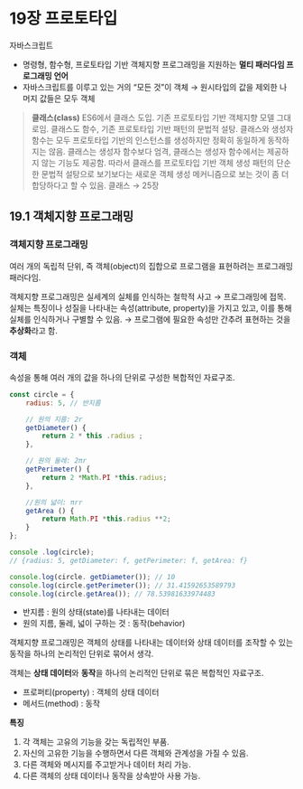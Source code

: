 # 19장 프로토타입

자바스크립트

- 명령형, 함수형, 프로토타입 기반 객체지향 프로그래밍을 지원하는 **멀티 패러다임 프로그래밍 언어**
- 자바스크립트를 이루고 있는 거의 “모든 것”이 객체 → 원시타입의 값을 제외한 나머지 값들은 모두 객체

> **클래스(class)**
ES6에서 클래스 도입.
기존 프로토타입 기반 객체지향 모델 그대로임.
클래스도 함수, 기존 프로토타입 기반 패턴의 문법적 설탕.
클래스와 생성자 함수는 모두 프로토타입 기반의 인스턴스를 생성하지만 정확히 동일하게 동작하지는 않음. 클래스는 생성자 함수보다 엄격, 클래스는 생성자 함수에서는 제공하지 않는 기능도 제공함.
따라서 클래스를 프로토타입 기반 객체 생성 패턴의 단순한 문법적 설탕으로 보기보다는 새로운 객체 생성 메커니즘으로 보는 것이 좀 더 합당하다고 할 수 있음.
클래스 → 25장
> 

## 19.1 객체지향 프로그래밍

### 객체지향 프로그래밍

여러 개의 독립적 단위, 즉 객체(object)의 집합으로 프로그램을 표현하려는 프로그래밍 패러다임.

객체지향 프로그래밍은 실세계의 실체를 인식하는 철학적 사고 → 프로그래밍에 접목.
실체는 특징이나 성질을 나타내는 속성(attribute, property)을 가지고 있고, 이를 통해 실체를 인식하거나 구별할 수 있음. → 프로그램에 필요한 속성만 간추려 표현하는 것을 **추상화**라고 함.

### 객체

속성을 통해 여러 개의 값을 하나의 단위로 구성한 복합적인 자료구조.

```jsx
const circle = {
	radius: 5, // 반지름

	// 원의 지름: 2r
	getDiameter() {
		return 2 * this .radius ; 
	},

	// 원의 둘레: 2πr 
	getPerimeter() {
		return 2 *Math.PI *this.radius; 
	},

	//원의 넓이: πrr 
	getArea () {
		return Math.PI *this.radius **2; 
	}
};

console .log(circle);
// {radius: 5, getDiameter: f, getPerimeter: f, getArea: f}

console.log(circle. getDiameter()); // 10 
console.log(circle.getPerimeter()); // 31.41592653589793 
console.log(circle.getArea()); // 78.53981633974483
```

- 반지름 : 원의 상태(state)를 나타내는 데이터
- 원의 지름, 둘레, 넓이 구하는 것 : 동작(behavior)

객체지향 프로그래밍은 객체의 상태를 나타내는 데이터와 상태 데이터를 조작할 수 있는 동작을 하나의 논리적인 단위로 묶어서 생각.

객체는 **상태 데이터**와 **동작**을 하나의 논리적인 단위로 묶은 복합적인 자료구조.

- 프로퍼티(property) : 객체의 상태 데이터
- 메서드(method) : 동작

**특징**

1. 각 객체는 고유의 기능을 갖는 독립적인 부품.
2. 자신의 고유한 기능을 수행하면서 다른 객체와 관계성을 가질 수 있음.
3. 다른 객체와 메시지를 주고받거나 데이터 처리 가능.
4. 다른 객체의 상태 데이터나 동작을 상속받아 사용 가능.